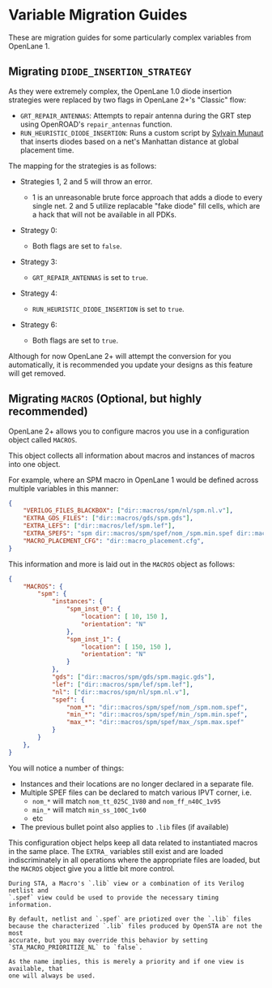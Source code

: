 # Variable Migration Guides
These are migration guides for some particularly complex variables from OpenLane 1.

## Migrating `DIODE_INSERTION_STRATEGY` 

As they were extremely complex, the OpenLane 1.0 diode insertion strategies were
replaced by two flags in OpenLane 2+'s "Classic" flow:

* `GRT_REPAIR_ANTENNAS`: Attempts to repair antenna during the GRT step using
  OpenROAD's `repair_antennas` function.
* `RUN_HEURISTIC_DIODE_INSERTION`: Runs a custom script by
  [Sylvain Munaut](https://github.com/smunaut) that inserts diodes based on a
  net's Manhattan distance at global placement time.

The mapping for the strategies is as follows:

* Strategies 1, 2 and 5 will throw an error.
    * 1 is an unreasonable brute force approach that adds a diode to every
      single net. 2 and 5 utilize replacable "fake diode" fill cells, which
      are a hack that will not be available in all PDKs.

* Strategy 0:
    * Both flags are set to `false`.
* Strategy 3:
    * `GRT_REPAIR_ANTENNAS` is set to `true`.
* Strategy 4:
    * `RUN_HEURISTIC_DIODE_INSERTION` is set to `true`.
* Strategy 6:
    * Both flags are set to `true`.

Although for now OpenLane 2+ will attempt the conversion for you automatically,
it is recommended you update your designs as this feature will get removed.

## Migrating `MACROS` (Optional, but highly recommended)

OpenLane 2+ allows you to configure macros you use in a configuration object
called `MACROS`.

This object collects all information about macros and instances of macros into
one object.

For example, where an SPM macro in OpenLane 1 would be defined across multiple
variables in this manner:

```json
{
    "VERILOG_FILES_BLACKBOX": ["dir::macros/spm/nl/spm.nl.v"],
    "EXTRA_GDS_FILES": ["dir::macros/gds/spm.gds"],
    "EXTRA_LEFS": ["dir::macros/lef/spm.lef"],
    "EXTRA_SPEFS": "spm dir::macros/spm/spef/nom_/spm.min.spef dir::macros/spm/spef/nom_/spm.nom.spef dir::macros/spm/spef/nom_/spm.max.spef",
    "MACRO_PLACEMENT_CFG": "dir::macro_placement.cfg",
}
```

This information and more is laid out in the `MACROS` object as follows:

```json
{
    "MACROS": {
        "spm": {
            "instances": {
                "spm_inst_0": {
                    "location": [ 10, 150 ],
                    "orientation": "N"
                },
                "spm_inst_1": {
                    "location": [ 150, 150 ],
                    "orientation": "N"
                }
            },
            "gds": ["dir::macros/spm/gds/spm.magic.gds"],
            "lef": ["dir::macros/spm/lef/spm.lef"],
            "nl": ["dir::macros/spm/nl/spm.nl.v"],
            "spef": {
                "nom_*": "dir::macros/spm/spef/nom_/spm.nom.spef",
                "min_*": "dir::macros/spm/spef/min_/spm.min.spef",
                "max_*": "dir::macros/spm/spef/max_/spm.max.spef"
            }
        }
    },
}
```

You will notice a number of things:

* Instances and their locations are no longer declared in a separate file.
* Multiple SPEF files can be declared to match various IPVT corner, i.e.
    * `nom_*` will match `nom_tt_025C_1V80` and `nom_ff_n40C_1v95`
    * `min_*` will match `min_ss_100C_1v60`
    * etc
* The previous bullet point also applies to `.lib` files (if available)

This configuration object helps keep all data related to instantiated macros in
the same place. The `EXTRA_` variables still exist and are loaded indiscriminately
in all operations where the appropriate files are loaded, but the `MACROS` object
give you a little bit more control.

```{tip}
During STA, a Macro's `.lib` view or a combination of its Verilog netlist and
`.spef` view could be used to provide the necessary timing information.

By default, netlist and `.spef` are priotized over the `.lib` files
because the characterized `.lib` files produced by OpenSTA are not the most
accurate, but you may override this behavior by setting
`STA_MACRO_PRIORITIZE_NL` to `false`.

As the name implies, this is merely a priority and if one view is available, that
one will always be used.
```
